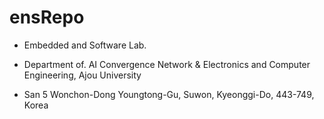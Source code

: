 # ensRepo

- Embedded and Software Lab.
- Department of. AI Convergence Network & Electronics and Computer Engineering, Ajou University

- San 5 Wonchon-Dong Youngtong-Gu, Suwon, Kyeonggi-Do, 443-749, Korea
